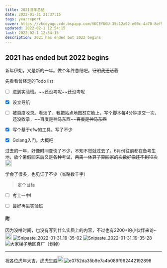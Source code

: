```yaml
---
title: 2021旧年总结
date: 2022-01-31 21:37:15
tags: yearreport
cover: https://vkceyugu.cdn.bspapp.com/VKCEYUGU-35c12a92-e00c-4a70-8ef5-7bc728310bb5/622fe5fa-169b-4e65-9b38-8e0e9aecd36b.webp
updated: 2022-02-1 12:54:15
last: 2022-02-1 12:54:15
description: 2021 has ended but 2022 begins
---
```


## 2021 has ended but 2022 begins

新年伊始，又是新的一年。做个年终总结吧。~~证明我还活着~~

先看看曾经定的Todo list

- [ ] 进到实验班。\~\~还没考呢\~\~~~还没考呢~~

- [x] 设立导航

- [ ] 被百度收录。看淡了，我把站点地图怼它脸上，写个脚本每4分钟提交一次，还没收录，\~\~百度是神马东西\~\~~~百度是神马东西~~

- [x] 写个基于cfw的工具。写了不少

- [x] Golang入门。大概吧

过去的一年，好像时间变快了不少，不知不觉就过去了。6月份往前都在备考生地，放个暑假回来后又是各种考试，~~两周一休算了算回家的次数好像还不到10次<span class="tag-plugin emoji"><img style="height:1.5em" src="https://cdn.jsdelivr.net/gh/thun888/Coolapk-Emoji@master/coolapk_emotion_56_dogexiaoku.png"></span>~~

学会了很多，也见证了不少（省略数千字）

> 定个目标

- [ ] 考上一中!

- [ ] 最好再进实验班

#### 附

因为没啥时间，也没有写到什么实质上的内容，不过也有2200+的小伙伴来访\~<span class="tag-plugin emoji"><img style="height:1.5em" src="https://cdn.jsdelivr.net/gh/thun888/Coolapk-Emoji@master/coolapk_emotion_38_wozuimei.png"></span>
![Snipaste_2022-01-31_19-35-02](https://raw.thun888.xyz/thun888/asstes/master/img/202202011232766.png)
![Snipaste_2022-01-31_19-35-28](https://raw.thun888.xyz/thun888/asstes/master/img/202202011231533.png)
![大家梯子地区真广（划掉）](https://raw.thun888.xyz/thun888/asstes/master/img/202202011232299.png)

------

祝各位虎年大吉，虎虎生威<span class="tag-plugin emoji"><img style="height:1.5em" src="https://cdn.jsdelivr.net/gh/thun888/Coolapk-Emoji@master/coolapk_emotion_57_dogehechi.png"></span>![e0752da35b9e7a4b089f962442192898](https://raw.thun888.xyz/thun888/asstes/master/img/202202011237099.jpg)
